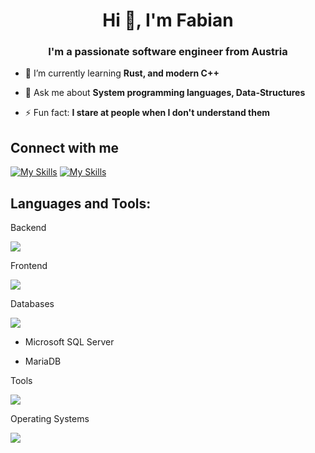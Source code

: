 <h1 align="center">Hi 👋, I'm Fabian</h1>
<h3 align="center">I'm a passionate software engineer from Austria</h3>

- 🌱 I’m currently learning **Rust, and modern C++**

- 💬 Ask me about **System programming languages, Data-Structures**

- ⚡ Fun fact: **I stare at people when I don't understand them**
 
<h2>Connect with me</h2>

[![My Skills](https://skillicons.dev/icons?i=linkedin)]([https://skillicons.dev](https://www.linkedin.com/in/fabian-oppermann-9156bb1ba/))
[![My Skills](https://skillicons.dev/icons?i=stackoverflow)]([https://skillicons.dev](https://stackoverflow.com/users/19807707/fabian-oppermann))

<h2>Languages and Tools:</h2>
<p>Backend</p>
<img src="https://skillicons.dev/icons?i=c,cpp,cs,js,ts,java,rust,py,php,next,qt,cmake" />

<p>Frontend</p>
<img src="https://skillicons.dev/icons?i=js,ts,php,bootstrap,react,next,tailwind,html,css,qt,sass" />

<p>Databases</p>
<img src="https://skillicons.dev/icons?i=mysql,sqlite" />

- Microsoft SQL Server

- MariaDB

<p>Tools</p>
<img src="https://skillicons.dev/icons?i=visualstudio,vscode,vim,postman,unreal,git,github,gitlab,bash,powershell," />

<p>Operating Systems</p>
<img src="https://skillicons.dev/icons?i=linux,windows,apple" />
